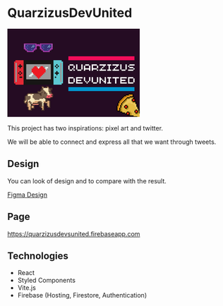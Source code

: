 # QuarzizusDevUnited

![](src/images/Portada.png)

This project has two inspirations: pixel art and twitter.

We will be able to connect and express all that we want through tweets.

## Design

You can look of design and to compare with the result.

[Figma Design ](https://www.figma.com/file/exmyAZeGSjZI3Rg74rDERR/Devs-United?node-id=0%3A1)

## Page

https://quarzizusdevsunited.firebaseapp.com
## Technologies

- React
- Styled Components
- Vite.js
- Firebase (Hosting, Firestore, Authentication)
